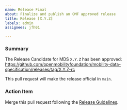```yaml
---
name: Release Final
about: Finalize and publish an OMF approved release
title: Release [X.Y.Z]
labels: admin
assignees: jfh01

---
```


### Summary

The Release Candidate for MDS `X.Y.Z` has been approved: <https://github.com/openmobilityfoundation/mobility-data-specification/releases/tag/X.Y.Z-rc>

This pull request will make the release official in `main`.

### Action Item

Merge this pull request following the [Release Guidelines](https://github.com/openmobilityfoundation/governance/blob/main/technical/ReleaseGuidelines.md).
